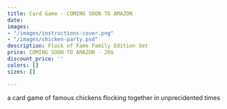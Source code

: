 ```yaml
---
title: Card Game - COMING SOON TO AMAZON
date: 
images:
- "/images/instructions-cover.png"
- "/images/chicken-party.psd"
description: Flock of Fame Family Edition Set
price: COMING SOON TO AMAZON - 20$
discount_price: ''
colors: []
sizes: []

---
```

a card game of famous chickens flocking together in unprecidented times